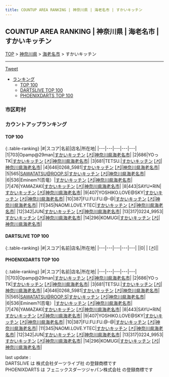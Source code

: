 ```yaml
---
title: COUNTUP AREA RANKING | 神奈川県 | 海老名市 | すかいキッチン
---
```

## COUNTUP AREA RANKING | 神奈川県 | 海老名市 | すかいキッチン

[TOP](/darts/rank/) > [神奈川県](/darts/rank/神奈川県/) > [海老名市](/darts/rank/神奈川県/海老名市/) > すかいキッチン

___

<a href="https://twitter.com/share?ref_src=twsrc%5Etfw" data-text="COUNTUP AREA RANKING | 神奈川県海老名市すかいキッチン" class="twitter-share-button" data-hashtags="DARTSLIVE,PHOENIXDARTS,darts,ダーツ" data-show-count="false">Tweet</a>

* [ランキング](#カウントアップランキング)
    * [TOP 100](#top-100)
    * [DARTSLIVE TOP 100](#dartslive-top-100)
    * [PHOENIXDARTS TOP 100](#phoenixdarts-top-100)

### 市区町村

<ul>

</ul>

### カウントアップランキング

#### TOP 100



{:.table-ranking}
|#|スコア|名前|店名|所在地|
|---|---|---|---|---|
|1|703|<span class="rank-name-pd">Opamp@29man</span>|<a href="/darts/rank/shops/81354.html">すかいキッチン</a> <a href="https://vs.phoenixdarts.com/jp/shop/shopDetailInfo/s_81354?s_seq=81354">[↗]</a>|<a href="/darts/rank/神奈川県/海老名市">神奈川県海老名市</a>|
|2|686|<span class="rank-name-pd">YOっTK</span>|<a href="/darts/rank/shops/81354.html">すかいキッチン</a> <a href="https://vs.phoenixdarts.com/jp/shop/shopDetailInfo/s_81354?s_seq=81354">[↗]</a>|<a href="/darts/rank/神奈川県/海老名市">神奈川県海老名市</a>|
|3|681|<span class="rank-name-pd">TETSU.</span>|<a href="/darts/rank/shops/81354.html">すかいキッチン</a> <a href="https://vs.phoenixdarts.com/jp/shop/shopDetailInfo/s_81354?s_seq=81354">[↗]</a>|<a href="/darts/rank/神奈川県/海老名市">神奈川県海老名市</a>|
|4|646|<span class="rank-name-pd">0268_5981</span>|<a href="/darts/rank/shops/81354.html">すかいキッチン</a> <a href="https://vs.phoenixdarts.com/jp/shop/shopDetailInfo/s_81354?s_seq=81354">[↗]</a>|<a href="/darts/rank/神奈川県/海老名市">神奈川県海老名市</a>|
|5|565|<span class="rank-name-pd">SAWATATSU@ROOP.S</span>|<a href="/darts/rank/shops/81354.html">すかいキッチン</a> <a href="https://vs.phoenixdarts.com/jp/shop/shopDetailInfo/s_81354?s_seq=81354">[↗]</a>|<a href="/darts/rank/神奈川県/海老名市">神奈川県海老名市</a>|
|6|536|<span class="rank-name-pd">Eminem?(否竜）</span>|<a href="/darts/rank/shops/81354.html">すかいキッチン</a> <a href="https://vs.phoenixdarts.com/jp/shop/shopDetailInfo/s_81354?s_seq=81354">[↗]</a>|<a href="/darts/rank/神奈川県/海老名市">神奈川県海老名市</a>|
|7|476|<span class="rank-name-pd">YAMAZAKI</span>|<a href="/darts/rank/shops/81354.html">すかいキッチン</a> <a href="https://vs.phoenixdarts.com/jp/shop/shopDetailInfo/s_81354?s_seq=81354">[↗]</a>|<a href="/darts/rank/神奈川県/海老名市">神奈川県海老名市</a>|
|8|443|<span class="rank-name-pd">SAYU*RIN</span>|<a href="/darts/rank/shops/81354.html">すかいキッチン</a> <a href="https://vs.phoenixdarts.com/jp/shop/shopDetailInfo/s_81354?s_seq=81354">[↗]</a>|<a href="/darts/rank/神奈川県/海老名市">神奈川県海老名市</a>|
|9|407|<span class="rank-name-pd">YOSHIKO.LOVE@SKY</span>|<a href="/darts/rank/shops/81354.html">すかいキッチン</a> <a href="https://vs.phoenixdarts.com/jp/shop/shopDetailInfo/s_81354?s_seq=81354">[↗]</a>|<a href="/darts/rank/神奈川県/海老名市">神奈川県海老名市</a>|
|10|387|<span class="rank-name-pd">FU.FU.FU.@-@</span>|<a href="/darts/rank/shops/81354.html">すかいキッチン</a> <a href="https://vs.phoenixdarts.com/jp/shop/shopDetailInfo/s_81354?s_seq=81354">[↗]</a>|<a href="/darts/rank/神奈川県/海老名市">神奈川県海老名市</a>|
|11|345|<span class="rank-name-pd">NAOMI.LOVE.YTEC</span>|<a href="/darts/rank/shops/81354.html">すかいキッチン</a> <a href="https://vs.phoenixdarts.com/jp/shop/shopDetailInfo/s_81354?s_seq=81354">[↗]</a>|<a href="/darts/rank/神奈川県/海老名市">神奈川県海老名市</a>|
|12|342|<span class="rank-name-pd">JUN</span>|<a href="/darts/rank/shops/81354.html">すかいキッチン</a> <a href="https://vs.phoenixdarts.com/jp/shop/shopDetailInfo/s_81354?s_seq=81354">[↗]</a>|<a href="/darts/rank/神奈川県/海老名市">神奈川県海老名市</a>|
|13|317|<span class="rank-name-pd">0224_9953</span>|<a href="/darts/rank/shops/81354.html">すかいキッチン</a> <a href="https://vs.phoenixdarts.com/jp/shop/shopDetailInfo/s_81354?s_seq=81354">[↗]</a>|<a href="/darts/rank/神奈川県/海老名市">神奈川県海老名市</a>|
|14|296|<span class="rank-name-pd">KOMUGI</span>|<a href="/darts/rank/shops/81354.html">すかいキッチン</a> <a href="https://vs.phoenixdarts.com/jp/shop/shopDetailInfo/s_81354?s_seq=81354">[↗]</a>|<a href="/darts/rank/神奈川県/海老名市">神奈川県海老名市</a>|


#### DARTSLIVE TOP 100



{:.table-ranking}
|#|スコア|名前|店名|所在地|
|---|---|---|---|---|
||0|<span class="rank-name-dl"> </span>|<a href="/darts/rank/shops/.html"></a> <a href="">[↗]</a>|<a href="/darts/rank//"></a>|


#### PHOENIXDARTS TOP 100



{:.table-ranking}
|#|スコア|名前|店名|所在地|
|---|---|---|---|---|
|1|703|<span class="rank-name-pd">Opamp@29man</span>|<a href="/darts/rank/shops/81354.html">すかいキッチン</a> <a href="https://vs.phoenixdarts.com/jp/shop/shopDetailInfo/s_81354?s_seq=81354">[↗]</a>|<a href="/darts/rank/神奈川県/海老名市">神奈川県海老名市</a>|
|2|686|<span class="rank-name-pd">YOっTK</span>|<a href="/darts/rank/shops/81354.html">すかいキッチン</a> <a href="https://vs.phoenixdarts.com/jp/shop/shopDetailInfo/s_81354?s_seq=81354">[↗]</a>|<a href="/darts/rank/神奈川県/海老名市">神奈川県海老名市</a>|
|3|681|<span class="rank-name-pd">TETSU.</span>|<a href="/darts/rank/shops/81354.html">すかいキッチン</a> <a href="https://vs.phoenixdarts.com/jp/shop/shopDetailInfo/s_81354?s_seq=81354">[↗]</a>|<a href="/darts/rank/神奈川県/海老名市">神奈川県海老名市</a>|
|4|646|<span class="rank-name-pd">0268_5981</span>|<a href="/darts/rank/shops/81354.html">すかいキッチン</a> <a href="https://vs.phoenixdarts.com/jp/shop/shopDetailInfo/s_81354?s_seq=81354">[↗]</a>|<a href="/darts/rank/神奈川県/海老名市">神奈川県海老名市</a>|
|5|565|<span class="rank-name-pd">SAWATATSU@ROOP.S</span>|<a href="/darts/rank/shops/81354.html">すかいキッチン</a> <a href="https://vs.phoenixdarts.com/jp/shop/shopDetailInfo/s_81354?s_seq=81354">[↗]</a>|<a href="/darts/rank/神奈川県/海老名市">神奈川県海老名市</a>|
|6|536|<span class="rank-name-pd">Eminem?(否竜）</span>|<a href="/darts/rank/shops/81354.html">すかいキッチン</a> <a href="https://vs.phoenixdarts.com/jp/shop/shopDetailInfo/s_81354?s_seq=81354">[↗]</a>|<a href="/darts/rank/神奈川県/海老名市">神奈川県海老名市</a>|
|7|476|<span class="rank-name-pd">YAMAZAKI</span>|<a href="/darts/rank/shops/81354.html">すかいキッチン</a> <a href="https://vs.phoenixdarts.com/jp/shop/shopDetailInfo/s_81354?s_seq=81354">[↗]</a>|<a href="/darts/rank/神奈川県/海老名市">神奈川県海老名市</a>|
|8|443|<span class="rank-name-pd">SAYU*RIN</span>|<a href="/darts/rank/shops/81354.html">すかいキッチン</a> <a href="https://vs.phoenixdarts.com/jp/shop/shopDetailInfo/s_81354?s_seq=81354">[↗]</a>|<a href="/darts/rank/神奈川県/海老名市">神奈川県海老名市</a>|
|9|407|<span class="rank-name-pd">YOSHIKO.LOVE@SKY</span>|<a href="/darts/rank/shops/81354.html">すかいキッチン</a> <a href="https://vs.phoenixdarts.com/jp/shop/shopDetailInfo/s_81354?s_seq=81354">[↗]</a>|<a href="/darts/rank/神奈川県/海老名市">神奈川県海老名市</a>|
|10|387|<span class="rank-name-pd">FU.FU.FU.@-@</span>|<a href="/darts/rank/shops/81354.html">すかいキッチン</a> <a href="https://vs.phoenixdarts.com/jp/shop/shopDetailInfo/s_81354?s_seq=81354">[↗]</a>|<a href="/darts/rank/神奈川県/海老名市">神奈川県海老名市</a>|
|11|345|<span class="rank-name-pd">NAOMI.LOVE.YTEC</span>|<a href="/darts/rank/shops/81354.html">すかいキッチン</a> <a href="https://vs.phoenixdarts.com/jp/shop/shopDetailInfo/s_81354?s_seq=81354">[↗]</a>|<a href="/darts/rank/神奈川県/海老名市">神奈川県海老名市</a>|
|12|342|<span class="rank-name-pd">JUN</span>|<a href="/darts/rank/shops/81354.html">すかいキッチン</a> <a href="https://vs.phoenixdarts.com/jp/shop/shopDetailInfo/s_81354?s_seq=81354">[↗]</a>|<a href="/darts/rank/神奈川県/海老名市">神奈川県海老名市</a>|
|13|317|<span class="rank-name-pd">0224_9953</span>|<a href="/darts/rank/shops/81354.html">すかいキッチン</a> <a href="https://vs.phoenixdarts.com/jp/shop/shopDetailInfo/s_81354?s_seq=81354">[↗]</a>|<a href="/darts/rank/神奈川県/海老名市">神奈川県海老名市</a>|
|14|296|<span class="rank-name-pd">KOMUGI</span>|<a href="/darts/rank/shops/81354.html">すかいキッチン</a> <a href="https://vs.phoenixdarts.com/jp/shop/shopDetailInfo/s_81354?s_seq=81354">[↗]</a>|<a href="/darts/rank/神奈川県/海老名市">神奈川県海老名市</a>|


<div class="footer border-top border-gray-light mt-5 pt-3 text-right text-gray">
    last update : <span style="font-weight: italic" id="foot_last_modified"></span><br />
    DARTSLIVE は 株式会社ダーツライブ社 の登録商標です<br />
    PHOENIXDARTS は フェニックスダーツジャパン株式会社 の登録商標です<br />
</div>

<script src="https://cdnjs.cloudflare.com/ajax/libs/jquery.tablesorter/2.31.3/js/jquery.tablesorter.min.js" integrity="sha512-qzgd5cYSZcosqpzpn7zF2ZId8f/8CHmFKZ8j7mU4OUXTNRd5g+ZHBPsgKEwoqxCtdQvExE5LprwwPAgoicguNg==" crossorigin="anonymous" referrerpolicy="no-referrer"></script>
<link rel="stylesheet" href="https://cdnjs.cloudflare.com/ajax/libs/jquery.tablesorter/2.31.3/css/theme.default.min.css" integrity="sha512-wghhOJkjQX0Lh3NSWvNKeZ0ZpNn+SPVXX1Qyc9OCaogADktxrBiBdKGDoqVUOyhStvMBmJQ8ZdMHiR3wuEq8+w==" crossorigin="anonymous" referrerpolicy="no-referrer" />
<script>
$(function() {
    $(".table-ranking").tablesorter({sortList:[[0, 0]]});
    $("#foot_last_modified").text(formatDate(new Date(document.lastModified), 'yyyy-MM-dd HH:mm:ss'));
});
</script>

<script async src="https://platform.twitter.com/widgets.js" charset="utf-8"></script>